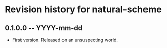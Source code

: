 # Revision history for natural-scheme

## 0.1.0.0 -- YYYY-mm-dd

* First version. Released on an unsuspecting world.

